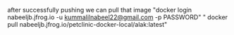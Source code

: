 after successfully pushing we can pull that image
"docker login nabeeljb.jfrog.io -u kummalilnabeel22@gmail.com -p PASSWORD"
" docker pull nabeeljb.jfrog.io/petclinic-docker-local/alak:latest"
